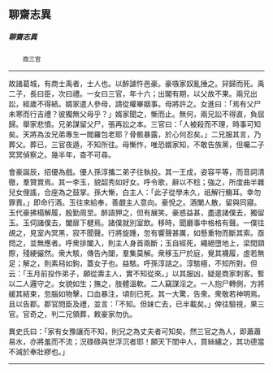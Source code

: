 

## 聊齋志異

##### 聊齋志異
　　`商三官`

* * *

故諸葛城，有商士禹者，士人也。以醉謔忤邑豪。豪嗾家奴亂捶之。舁歸而死。禹二子，長曰臣，次曰禮。一女曰三官，年十六；出閣有期，以父故不果。兩兄出訟，經歲不得結。婿家遣人參母，請從權畢姻事。母將許之。女進曰：「焉有父尸未寒而行吉禮？彼獨無父母乎？」婿家聞之，慚而止。無何，兩兄訟不得直，負屈歸。舉家悲憤。兄弟謀留父尸，張再訟之本。三官曰：「人被殺而不理，時事可知矣。天將為汝兄弟專生一閻羅包老耶？骨骸暴露，於心何忍矣。」二兄服其言，乃葬父。葬已，三官夜遁，不知所往。母慚怍，唯恐婿家知，不敢告族黨，但囑二子冥冥偵察之。幾半年，杳不可尋。

會豪誕辰，招優為戲。優人孫淳攜二弟子往執投。其一王成，姿容平等，而音詞清徹，羣贊賞焉。其一李玉，貌韶秀如好女。呼令歌，辭以不稔；強之，所度曲半雜兒女俚謠，合座為之鼓掌。孫大慚，白主人：「此子從學未久，祇解行觴耳。幸勿罪責。」即命行酒。玉往來給奉，善覷主人意向。豪悅之。酒闌人散，留與同寢。玉代豪拂榻解履，殷勤周至。醉語狎之，但有展笑。豪惑益甚，盡遣諸僕去，獨留玉。玉伺諸僕去，闔扉下楗焉。諸僕就別室飲。移時，聞廳事中格格有聲。一僕往覘之，見室內冥黑，寂不聞聲。行將旋踵，忽有響聲甚厲，如懸重物而斷其索。亟問之，並無應者。呼衆排闔入，則主人身首兩斷；玉自經死，繩絕墮地上，梁間頸際，殘綆儼然。衆大駭，傳告內闥，羣集莫解。衆移玉尸於庭，覺其襪履，虛若無足；解之，則素舄如鉤，蓋女子也。益駭。呼孫淳詰之。淳駭極，不知所對。但云：「玉月前投作弟子，願從壽主人，實不知從來。」以其服凶，疑是商家刺客。暫以二人邏守之。女貌如生；撫之，肢體溫軟。二人竊謀淫之。一人抱尸轉側，方將緩其結束，忽腦如物擊，口血暴注，頃刻已死。其一大驚，告衆。衆敬若神明焉。且以告郡。郡官問臣及禮，並言：「不知。但妹亡去，已半載矣。」俾往驗視，果三官。官奇之，判二兄領葬，敕豪家勿仇。

異史氏曰：「家有女豫讓而不知，則兄之為丈夫者可知矣。然三官之為人，即蕭蕭易水，亦將羞而不流；況碌碌與世浮沉者耶！願天下閨中人，買絲繡之，其功德當不減於奉壯繆也。」

* * *

